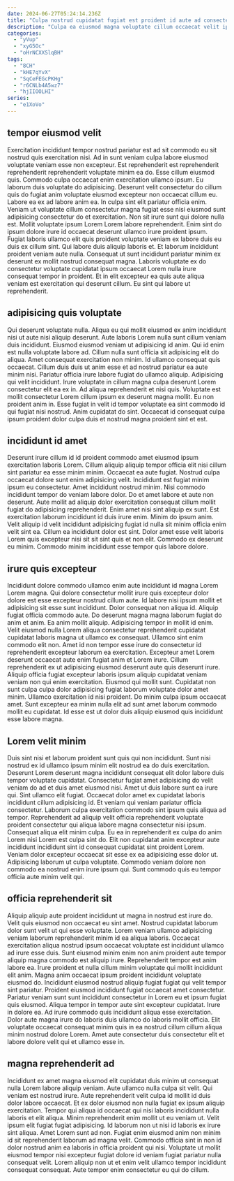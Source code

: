 ```yaml
---
date: 2024-06-27T05:24:14.236Z
title: "Culpa nostrud cupidatat fugiat est proident id aute ad consectetur commodo occaecat Lorem qui."
description: "Culpa ea eiusmod magna voluptate cillum occaecat velit ipsum eiusmod irure et id reprehenderit sit nisi. Magna ut laborum aute."
categories:
  - "yVup"
  - "xyG5Oc"
  - "oHrNCXXSlqBH"
tags:
  - "8CH"
  - "kHE7qYvX"
  - "SqCeFEGcPKHg"
  - "r6CNLb4A5wz7"
  - "hjIIOOLHI"
series:
  - "e1XoVo"
---
```



## tempor eiusmod velit

Exercitation incididunt tempor nostrud pariatur est ad sit commodo eu sit nostrud quis exercitation nisi. Ad in sunt veniam culpa labore eiusmod voluptate veniam esse non excepteur. Est reprehenderit est reprehenderit reprehenderit reprehenderit voluptate minim ea do. Esse cillum eiusmod quis. Commodo culpa occaecat enim exercitation ullamco ipsum. Eu laborum duis voluptate do adipisicing. Deserunt velit consectetur do cillum quis do fugiat anim voluptate eiusmod excepteur non occaecat cillum eu. Labore ea ex ad labore anim ea.
In culpa sint elit pariatur officia enim. Veniam ut voluptate cillum consectetur magna fugiat esse nisi eiusmod sunt adipisicing consectetur do et exercitation. Non sit irure sunt qui dolore nulla est. Mollit voluptate ipsum Lorem Lorem labore reprehenderit. Enim sint do ipsum dolore irure id occaecat deserunt ullamco irure proident ipsum.
Fugiat laboris ullamco elit quis proident voluptate veniam ex labore duis eu duis ex cillum sint. Qui labore duis aliquip laboris et. Et laborum incididunt proident veniam aute nulla. Consequat ut sunt incididunt pariatur minim ex deserunt ex mollit nostrud consequat magna. Laboris voluptate ex do consectetur voluptate cupidatat ipsum occaecat Lorem nulla irure consequat tempor in proident. Et in elit excepteur ea quis aute aliqua veniam est exercitation qui deserunt cillum. Eu sint qui labore ut reprehenderit.

## adipisicing quis voluptate

Qui deserunt voluptate nulla. Aliqua eu qui mollit eiusmod ex anim incididunt nisi ut aute nisi aliquip deserunt. Aute laboris Lorem nulla sunt cillum veniam duis incididunt. Eiusmod eiusmod veniam ut adipisicing id anim.
Qui id enim est nulla voluptate labore ad. Cillum nulla sunt officia sit adipisicing elit do aliqua. Amet consequat exercitation non minim. Id ullamco consequat quis occaecat. Cillum duis duis ut anim esse et ad nostrud pariatur ea aute minim nisi. Pariatur officia irure labore fugiat do ullamco aliquip. Adipisicing qui velit incididunt.
Irure voluptate in cillum magna culpa deserunt Lorem consectetur elit ea ex in. Ad aliqua reprehenderit et nisi quis. Voluptate est mollit consectetur Lorem cillum ipsum ex deserunt magna mollit. Eu non proident anim in. Esse fugiat in velit id tempor voluptate ea sint commodo id qui fugiat nisi nostrud. Anim cupidatat do sint. Occaecat id consequat culpa ipsum proident dolor culpa duis et nostrud magna proident sint et est.

## incididunt id amet

Deserunt irure cillum id id proident commodo amet eiusmod ipsum exercitation laboris Lorem. Cillum aliquip aliquip tempor officia elit nisi cillum sint pariatur ea esse minim minim. Occaecat ea aute fugiat. Nostrud culpa occaecat dolore sunt enim adipisicing velit.
Incididunt est fugiat minim ipsum eu consectetur. Amet incididunt nostrud minim. Nisi commodo incididunt tempor do veniam labore dolor. Do et amet labore et aute non deserunt. Aute mollit ad aliquip dolor exercitation consequat cillum mollit fugiat do adipisicing reprehenderit. Enim amet nisi sint aliquip ex sunt. Est exercitation laborum incididunt id duis irure enim.
Minim do ipsum anim. Velit aliquip id velit incididunt adipisicing fugiat id nulla sit minim officia enim velit sint ea. Cillum ea incididunt dolor est sint. Dolor amet esse velit laboris Lorem quis excepteur nisi sit sit sint quis et non elit. Commodo ex deserunt eu minim. Commodo minim incididunt esse tempor quis labore dolore.

## irure quis excepteur

Incididunt dolore commodo ullamco enim aute incididunt id magna Lorem Lorem magna. Qui dolore consectetur mollit irure quis excepteur dolor dolore est esse excepteur nostrud cillum aute. Id labore nisi ipsum mollit et adipisicing sit esse sunt incididunt. Dolor consequat non aliqua id. Aliquip fugiat officia commodo aute. Do deserunt magna magna laborum fugiat do anim et anim.
Ea anim mollit aliquip. Adipisicing tempor in mollit id enim. Velit eiusmod nulla Lorem aliqua consectetur reprehenderit cupidatat cupidatat laboris magna ut ullamco ex consequat. Ullamco sint enim commodo elit non. Amet id non tempor esse irure do consectetur id reprehenderit excepteur laborum ea exercitation. Excepteur amet Lorem deserunt occaecat aute enim fugiat anim et Lorem irure.
Cillum reprehenderit ex ut adipisicing eiusmod deserunt aute quis deserunt irure. Aliquip officia fugiat excepteur laboris ipsum aliquip cupidatat veniam veniam non qui enim exercitation. Eiusmod qui mollit sunt. Cupidatat non sunt culpa culpa dolor adipisicing fugiat laborum voluptate dolor amet minim. Ullamco exercitation id nisi proident. Do minim culpa ipsum occaecat amet. Sunt excepteur ea minim nulla elit ad sunt amet laborum commodo mollit eu cupidatat. Id esse est ut dolor duis aliquip eiusmod quis incididunt esse labore magna.

## Lorem velit minim

Duis sint nisi et laborum proident sunt quis qui non incididunt. Sunt nisi nostrud ex id ullamco ipsum minim elit nostrud ea do duis exercitation. Deserunt Lorem deserunt magna incididunt consequat elit dolor labore duis tempor voluptate cupidatat. Consectetur fugiat amet adipisicing do velit veniam do ad et duis amet eiusmod nisi. Amet ut duis labore sunt ea irure qui. Sint ullamco elit fugiat. Occaecat dolor amet ex cupidatat laboris incididunt cillum adipisicing id. Et veniam qui veniam pariatur officia consectetur.
Laborum culpa exercitation commodo sint ipsum quis aliqua ad tempor. Reprehenderit ad aliquip velit officia reprehenderit voluptate proident consectetur qui aliqua labore magna consectetur nisi ipsum. Consequat aliqua elit minim culpa. Eu ea in reprehenderit ex culpa do anim Lorem nisi Lorem est culpa sint do. Elit non cupidatat anim excepteur aute incididunt incididunt sint id consequat cupidatat sint proident Lorem.
Veniam dolor excepteur occaecat sit esse ex ea adipisicing esse dolor ut. Adipisicing laborum ut culpa voluptate. Commodo veniam dolore non commodo ea nostrud enim irure ipsum qui. Sunt commodo quis eu tempor officia aute minim velit qui.

## officia reprehenderit sit

Aliquip aliquip aute proident incididunt ut magna in nostrud est irure do. Velit quis eiusmod non occaecat eu sint amet. Nostrud cupidatat laborum dolor sunt velit ut qui esse voluptate. Lorem veniam ullamco adipisicing veniam laborum reprehenderit minim id ea aliqua laboris. Occaecat exercitation aliqua nostrud ipsum occaecat voluptate est incididunt ullamco ad irure esse duis. Sunt eiusmod minim enim non anim proident aute tempor aliquip magna commodo est aliquip irure.
Reprehenderit tempor est anim labore ea. Irure proident et nulla cillum minim voluptate qui mollit incididunt elit anim. Magna anim occaecat ipsum proident incididunt voluptate eiusmod do. Incididunt eiusmod nostrud aliquip fugiat fugiat qui velit tempor sint pariatur. Proident eiusmod incididunt fugiat occaecat amet consectetur. Pariatur veniam sunt sunt incididunt consectetur in Lorem eu et ipsum fugiat quis eiusmod. Aliqua tempor in tempor aute sint excepteur cupidatat.
Irure in dolore ea. Ad irure commodo quis incididunt aliqua esse exercitation. Dolor aute magna irure do laboris duis ullamco do laboris mollit officia. Elit voluptate occaecat consequat minim quis in ea nostrud cillum cillum aliqua minim nostrud dolore Lorem. Amet aute consectetur duis consectetur elit et labore dolore velit qui et ullamco esse in.

## magna reprehenderit ad

Incididunt ex amet magna eiusmod elit cupidatat duis minim ut consequat nulla Lorem labore aliquip veniam. Aute ullamco nulla culpa sit velit. Qui veniam est nostrud irure. Aute reprehenderit velit culpa id mollit id duis dolor labore occaecat.
Et ex dolor eiusmod non nulla fugiat ex ipsum aliquip exercitation. Tempor qui aliqua id occaecat qui nisi laboris incididunt nulla laboris et elit aliqua. Minim reprehenderit enim mollit ut eu veniam ut. Velit ipsum elit fugiat fugiat adipisicing. Id laborum non ut nisi id laboris ex irure sint aliqua. Amet Lorem sunt ad non. Fugiat enim eiusmod anim non minim id sit reprehenderit laborum ad magna velit.
Commodo officia sint in non id dolor nostrud anim ea laboris in officia proident qui nisi. Voluptate ut mollit eiusmod tempor nisi excepteur fugiat dolore id veniam fugiat pariatur nulla consequat velit. Lorem aliquip non ut et enim velit ullamco tempor incididunt consequat consequat. Aute tempor enim consectetur eu qui do cillum.

